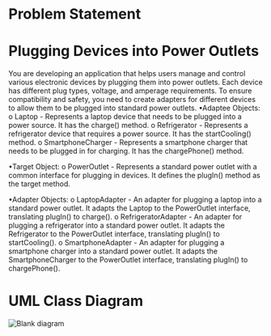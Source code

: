 # Problem Statement
# Plugging Devices into Power Outlets

You are developing an application that helps users manage and control various electronic devices by plugging them into power outlets. Each device has different plug types, voltage, and amperage requirements. To ensure compatibility and safety, you need to create adapters for different devices to allow them to be plugged into standard power outlets.
•Adaptee Objects:
o	Laptop - Represents a laptop device that needs to be plugged into a power source. It has the charge() method.
o	Refrigerator - Represents a refrigerator device that requires a power source. It has the startCooling() method.
o	SmartphoneCharger - Represents a smartphone charger that needs to be plugged in for charging. It has the chargePhone() method.
        
•Target Object:
o	PowerOutlet - Represents a standard power outlet with a common interface for plugging in devices. It defines the plugIn() method as the target method.
        
•Adapter Objects:
o	LaptopAdapter - An adapter for plugging a laptop into a standard power outlet. It adapts the Laptop to the PowerOutlet interface, translating plugIn() to charge().
o	RefrigeratorAdapter - An adapter for plugging a refrigerator into a standard power outlet. It adapts the Refrigerator to the PowerOutlet interface, translating plugIn() to startCooling().
o	SmartphoneAdapter - An adapter for plugging a smartphone charger into a standard power outlet. It adapts the SmartphoneCharger to the PowerOutlet interface, translating plugIn() to chargePhone().

# UML Class Diagram
![Blank diagram](https://github.com/lloydestrada/adapterPattern/assets/142376663/7b092e0b-2bdc-43a9-9f6a-2e592c2b08c0)
